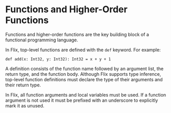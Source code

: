 # Functions and Higher-Order Functions

Functions and higher-order functions are the key
building block of a functional programming language.

In Flix, top-level functions are defined with the
`def` keyword.
For example:

```flix
def add(x: Int32, y: Int32): Int32 = x + y + 1
```

A definition consists of the function name followed
by an argument list, the return type, and the
function body.
Although Flix supports type
inference, top-level function definitions must
declare the type of their arguments and their return
type.

In Flix, all function arguments and local variables
must be used.
If a function argument is not used it must be
prefixed with an underscore to explicitly mark it as
unused.
